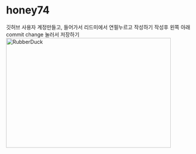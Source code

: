 # honey74
깃허브 사용자 계정만들고,
들어가서 리드미에서 연필누르고 작성하기
작성후 왼쪽 아래 commit change 눌러서 저장하기 
<img src="https://search.pstatic.net/common/?src=http%3A%2F%2Fblogfiles.naver.net%2FMjAyMjA0MjZfMTA3%2FMDAxNjUwOTgwMDAwMDU3.3-elFInw8E7IHFg1nuN_X0kpyuT7cmD4ZC4m3ZHP2DMg.JwwQytVOw-LdSeHXKQS2oU9lLkoxSjjy2ljLNDphzYgg.JPEG.vinhxx%2FIMG_1905.jpg&type=sc960_832" width="450px" height="300px" title="px(픽셀) 크기 설정" alt="RubberDuck"></img><br/>
